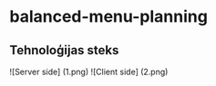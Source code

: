 # balanced-menu-planning

<h2>Tehnoloģijas steks</h2>
![Server side] (1.png)
![Client side] (2.png)
